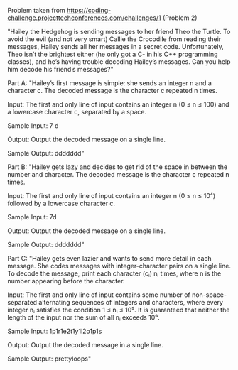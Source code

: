Problem taken from https://coding-challenge.projecttechconferences.com/challenges/1 (Problem 2)

"Hailey the Hedgehog is sending messages to her friend Theo the Turtle. To avoid the evil (and not very smart) Callie the Crocodile from reading their messages, Hailey sends all her messages in a secret code. Unfortunately, Theo isn’t the brightest either (he only got a C- in his C++ programming classes), and he’s having trouble decoding Hailey’s messages. Can you help him decode his friend’s messages?"

Part A:
"Hailey’s first message is simple: she sends an integer n and a character c. The decoded message is the character c repeated n times.

Input:
The first and only line of input contains an integer n (0 ≤ n ≤ 100) and a lowercase character c, separated by a space.

Sample Input:
7 d

Output:
Output the decoded message on a single line.

Sample Output:
ddddddd"

Part B:
"Hailey gets lazy and decides to get rid of the space in between the number and character. The decoded message is the character c repeated n times.

Input:
The first and only line of input contains an integer n (0 ≤ n ≤ 10⁴) followed by a lowercase character c.

Sample Input:
7d

Output:
Output the decoded message on a single line.

Sample Output:
ddddddd"

Part C:
"Hailey gets even lazier and wants to send more detail in each message. She codes messages with integer-character pairs on a single line. To decode the message, print each character (cᵢ) nᵢ times, where n is the number appearing before the character.

Input:
The first and only line of input contains some number of non-space-separated alternating sequences of integers and characters, where every integer nᵢ satisfies the condition 1 ≤ nᵢ ≤ 10⁵. It is guaranteed that neither the length of the input nor the sum of all nᵢ exceeds 10⁶.

Sample Input:
1p1r1e2t1y1l2o1p1s

Output:
Output the decoded message in a single line.

Sample Output:
prettyloops"
